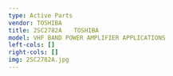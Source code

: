 ```yaml
---
type: Active Parts
vendor: TOSHIBA
title: 2SC2782A　　TOSHIBA
model: VHF BAND POWER AMPLIFIER APPLICATIONS
left-cols: []
right-cols: []
img: 2SC2782A.jpg
---
```

